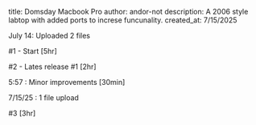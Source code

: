 title: Domsday Macbook Pro
author: andor-not
description: A 2006 style labtop with added ports to increse funcunality.
created_at: 7/15/2025


July 14: Uploaded 2 files 

#1 - Start [5hr]

#2 - Lates release #1 [2hr]

5:57 : Minor improvements [30min]

7/15/25 : 1 file upload

#3 [3hr]
